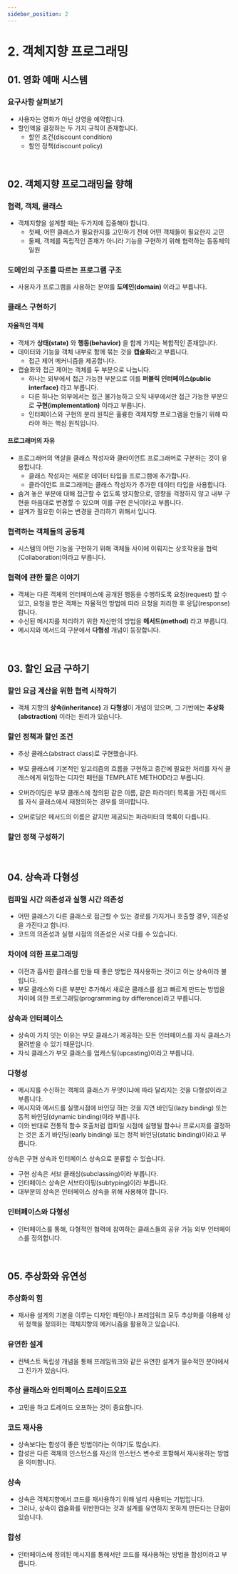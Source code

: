```yaml
---
sidebar_position: 2
---
```


# 2. 객체지향 프로그래밍

## 01. 영화 예매 시스템

### 요구사항 살펴보기

- 사용자는 영화가 아닌 상영을 예약합니다.
- 할인액을 결정하는 두 가지 규칙이 존재합니다.
  - 할인 조건(discount condition)
  - 할인 정책(discount policy)

<br/>

## 02. 객체지향 프로그래밍을 향해

### 협력, 객체, 클래스

- 객체지향을 설계할 때는 두가지에 집중해야 합니다.
  - 첫째, 어떤 클래스가 필요한지를 고민하기 전에 어떤 객체들이 필요한지 고민
  - 둘째, 객체를 독립적인 존재가 아니라 기능을 구현하기 위해 협력하는 동동체의 일원

### 도메인의 구조를 따르는 프로그램 구조

- 사용자가 프로그램을 사용하는 분야를 **도메인(domain)** 이라고 부릅니다.

### 클래스 구현하기

#### 자율적인 객체

- 객체가 **상태(state)** 와 **행동(behavior)** 을 함께 가지는 복합적인 존재입니다.
- 데이터와 기능을 객체 내부로 함께 묶는 것을 **캡슐화**라고 부릅니다.
  - 접근 제어 메커니즘을 제공합니다.
- 캡슐화와 접근 제어는 객체를 두 부분으로 나눕니다.
  - 하나는 외부에서 접근 가능한 부분으로 이를 **퍼블릭 인터페이스(public interface)** 라고 부릅니다.
  - 다른 하나는 외부에서는 접근 불가능하고 오직 내부에서만 접근 가능한 부분으로 **구현(implementation)** 이라고 부릅니다.
  - 인터페이스와 구현의 분리 원칙은 훌륭한 객체지향 프로그램을 만들기 위해 따라야 하는 핵심 원칙입니다.

#### 프로그래머의 자유

- 프로그래머의 역살을 클래스 작성자와 클라이언트 프로그래머로 구분하는 것이 유용합니다.
  - 클래스 작성자는 새로운 데이터 타입을 프로그램에 추가합니다.
  - 클라이언트 프로그래머는 클래스 작성자가 추가한 데이터 타입을 사용합니다.
- 숨겨 놓은 부분에 대해 접근할 수 없도록 방지함으로, 영향을 걱정하지 않고 내부 구현을 마음대로 변경할 수 있으며 이를 구현 은닉이라고 부릅니다.
- 설계가 필요한 이유는 변경을 관리하기 위해서 입니다.

### 협력하는 객체들의 공동체

- 시스템의 어떤 기능을 구현하기 위해 객체들 사이에 이뤄지는 상호작용을 협력(Collaboration)이라고 부릅니다.

### 협력에 관한 짧은 이야기

- 객체는 다른 객체의 인터페이스에 공개된 행동을 수행하도록 요청(request) 할 수 있고, 요청을 받은 객체는 자율적인 방법에 따라 요청을 처리한 후 응답(response) 합니다.
- 수신된 메시지를 처리하기 위한 자신만의 방법을 **메서드(method)** 라고 부릅니다.
- 메시지와 메서드의 구분에서 **다형성** 개념이 등장합니다.

<br/>

## 03. 할인 요금 구하기

### 할인 요금 계산을 위한 협력 시작하기

- 객체 지향의 **상속(inheritance)** 과 **다형성**이 개념이 있으며, 그 기반에는 **추상화(abstraction)** 이라는 원리가 있습니다.

### 할인 정책과 할인 조건

- 추상 클래스(abstract class)로 구현했습니다.
- 부모 클래스에 기본적인 알고리즘의 흐름을 구현하고 중간에 필요한 처리를 자식 클래스에게 위임하는 디자인 패턴을 TEMPLATE METHOD라고 부릅니다.

- 오버라이딩은 부모 클래스에 정의된 같은 이름, 같은 파라미터 목록을 가진 메서드를 자식 클래스에서 재정의하는 경우를 의미합니다.
- 오버로딩은 메서드의 이름은 같지만 제공되는 파라미터의 목록이 다릅니다.


### 할인 정책 구성하기

<br/>

## 04. 상속과 다형성

### 컴파일 시간 의존성과 실행 시간 의존성

- 어떤 클래스가 다른 클래스로 접근할 수 있는 경로를 가지거나 호출할 경우, 의존성을 가진다고 합니다.
- 코드의 의존성과 실행 시점의 의존성은 서로 다를 수 있습니다.

### 차이에 의한 프로그래밍

- 이전과 흡사한 클래스를 만들 때 좋은 방법은 재사용하는 것이고 이는 상속이라 불립니다.
- 부모 클래스와 다른 부분만 추가해서 새로운 클래스를 쉽고 빠르게 만드는 방법을 차이에 의한 프로그래밍(programming by difference)라고 부릅니다.

### 상속과 인터페이스

- 상속이 가치 잇는 이유는 부모 클래스가 제공하는 모든 인터페이스를 자식 클래스가 물려받을 수 있기 때문입니다.
- 자식 클래스가 부모 클래스를 업캐스팅(upcasting)이라고 부릅니다.

### 다형성

- 메시지를 수신하는 객체의 클래스가 무엇이냐에 따라 달리지는 것을 다형성이라고 부릅니다.
- 메시지와 메서드를 실행시점에 바인딩 하는 것을 지연 바인딩(lazy binding) 또는 동적 바인딩(dynamic binding)이라 부릅니다.
- 이와 반대로 전통적 함수 호출처럼 컴파일 시점에 실행될 함수나 프로시저를 결정하는 것은 초기 바인딩(early binding) 또는 정적 바인딩(static binding)이라고 부릅니다.

상속은 구현 상속과 인터페이스 상속으로 분류할 수 있습니다.
- 구현 상속은 서브 클래싱(subclassing)이라 부릅니다.
- 인터페이스 상속은 서브타이핑(subtyping)이라 부릅니다.
- 대부분의 상속은 인터페이스 상속을 위해 사용해야 합니다.

### 인터페이스와 다형성

- 인터페이스를 통해, 다형적인 협력에 참여하는 클래스들의 공유 가능 외부 인터페이스를 정의합니다.

<br/>

## 05. 추상화와 유연성

### 추상화의 힘

- 재사용 설게의 기본을 이루는 디자인 패턴이나 프레임워크 모두 추상화를 이용해 상위 정책을 정의하는 객체지향의 메커니즘을 활용하고 있습니다.

### 유연한 설계

- 컨텍스트 독립성 개념을 통해 프레임워크와 같은 유연한 설계가 필수적인 분야에서 그 진가가 있습니다.

### 추상 클래스와 인터페이스 트레이드오프

- 고민을 하고 트레이드 오프하는 것이 중요합니다.

### 코드 재사용

- 상속보다는 합성이 좋은 방법이라는 이야기도 많습니다.
- 합성은 다른 객체의 인스턴스를 자신의 인스턴스 변수로 포함해서 재사용하는 방법을 의미합니다.

### 상속

- 상속은 객체지향에서 코드를 재사용하기 위해 널리 사용되는 기법입니다.
- 그러나, 상속이 캡슐화를 위반한다는 것과 설계를 유연하지 못하게 만든다는 단점이 있습니다.

### 합성

- 인터페이스에 정의된 메시지를 통해서만 코드를 재사용하는 방법을 합성이라고 부릅니다.